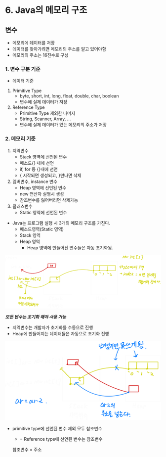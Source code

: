 # 6. Java의 메모리 구조

## 변수

- 메모리에 데이터를 저장
- 데이터를 찾아가려면 메모리의 주소를 알고 있어야함
- 메모리의 주소는 16진수로 구성

### 1. 변수 구분 기준

- 데이터 기준
1. Primitive Type
    - byte, short, int, long, float, double, char, boolean
    - 변수에 실제 데이터가 저장
2. Reference Type
    - Primitive Type 제외한 나머지
    - String, Scanner, Array, ...
    - 변수에 실제 데이터가 있는 메모리의 주소가 저장

### 2. 메모리 기준

1. 지역변수
    - Stack 영역에 선언된 변수
    - 메소드{} 내에 선언
    - if, for 등 {}내에 선언
    - { 시작되면 생성되고, }만나면 삭제
2. 멤버변수, instance 변수
    - Heap 영역에 선언된 변수
    - new 연산자 실행시 생성
    - 참조변수를 잃어버리면 삭제가능
3. 클래스변수
    - Static 영역에 선언된 변수
- Java는 프로그램 실행 시 3개의 메모리 구조를 가진다.
    - 메소드영역(Static 영역)
    - Stack 영역
    - Heap 영역
        - Heap 영역에 만들어진 변수들은 자동 초기화됨.

![6%20Java%E1%84%8B%E1%85%B4%20%E1%84%86%E1%85%A6%E1%84%86%E1%85%A9%E1%84%85%E1%85%B5%20%E1%84%80%E1%85%AE%E1%84%8C%E1%85%A9%207b728425e21948b89dbdb2e1bf619a17/Untitled.png](Java/6%20Java의%20메모리%20구조/Untitled.png)

***모든 변수는 초기화 해야 사용 가능***

- 지역변수는 개발자가 초기화를 수동으로 진행
- Heap에 만들어지는 데이터들은 자동으로 초기화 진행

![6%20Java%E1%84%8B%E1%85%B4%20%E1%84%86%E1%85%A6%E1%84%86%E1%85%A9%E1%84%85%E1%85%B5%20%E1%84%80%E1%85%AE%E1%84%8C%E1%85%A9%207b728425e21948b89dbdb2e1bf619a17/Untitled%201.png](Java/6%20Java의%20메모리%20구조/Untitled%201.png)

- primitive type에 선언된 변수 제외 모두 참조변수
    - = Reference type에 선언된 변수는 참조변수
    
    참조변수 = 주소